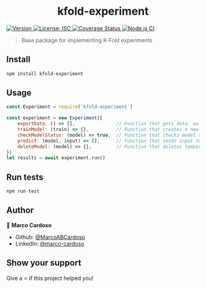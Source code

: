 <h1 align="center">kfold-experiment</h1>
<p>
  <a href="https://www.npmjs.com/package/kfold-experiment" target="_blank">
    <img alt="Version" src="https://img.shields.io/npm/v/kfold-experiment.svg">
  </a>
  <a href="#" target="_blank">
    <img alt="License: ISC" src="https://img.shields.io/badge/License-ISC-yellow.svg" />
  </a>
  <a href='https://coveralls.io/github/MarcoABCardoso/kfold-experiment?branch=master'>
    <img src='https://coveralls.io/repos/github/MarcoABCardoso/kfold-experiment/badge.svg?branch=master' alt='Coverage Status' />
  </a>
  <a href="#" target="_blank">
    <img alt="Node.js CI" src="https://github.com/MarcoABCardoso/kfold-experiment/workflows/Node.js%20CI/badge.svg" />
  </a>
</p>

> Base package for implementing K-Fold experiments

## Install

```sh
npm install kfold-experiment
```

## Usage

```js
const Experiment = require('kfold-experiment')

const experiment = new Experiment({
    exportData: () => [],               // Function that gets data, as an array of { input: any, class: string }
    trainModel: (train) => {},          // Function that creates a new model, using an array of { input: any, class: string }
    checkModelStatus: (model) => true,  // Function that checks model status, resolves true when ready
    predict: (model, input) => [],      // Function that sends input to a model, resolves array of { class: string, confidence: number }
    deleteModel: (model) => {},         // Function that deletes temporary model once done with testing
})
let results = await experiment.run()
```

## Run tests

```sh
npm run test
```

## Author

👤 **Marco Cardoso**

* Github: [@MarcoABCardoso](https://github.com/MarcoABCardoso)
* LinkedIn: [@marco-cardoso](https://linkedin.com/in/marco-cardoso)

## Show your support

Give a ⭐️ if this project helped you!